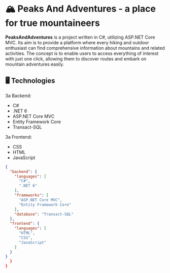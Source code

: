 <h1>🏔️ Peaks And Adventures - a place for true mountaineers </h1>
<p> <strong>PeaksAndAdventures</strong> is a project written in C#, utilizing ASP.NET Core MVC. Its aim is to provide a platform where every hiking and outdoor enthusiast can find comprehensive information about mountains and related activities. The concept is to enable users to access everything of interest with just one click, allowing them to discover routes and embark on mountain adventures easily.</p>
<h2>🖥️ Technologies </h2>

За Backend:

- C#
- .NET 6
- ASP.NET Core MVC
- Entity Framework Core
- Transact-SQL

За Frontend:

- CSS
- HTML
- JavaScript

```json
{
  "backend": {
    "languages": [
      "C#",
      ".NET 6"
    ],
    "frameworks": [
      "ASP.NET Core MVC",
      "Entity Framework Core"
    ],
    "database": "Transact-SQL"
  },
  "frontend": {
    "languages": [
      "HTML",
      "CSS",
      "JavaScript"
    ]
  }
}
  }
}
